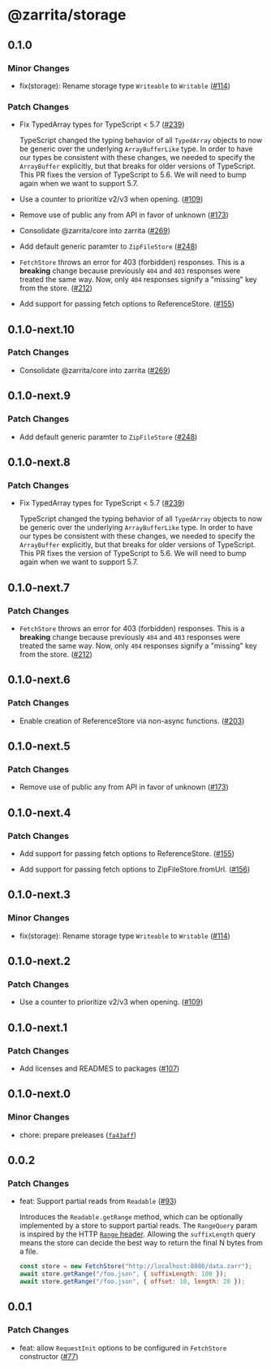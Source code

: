 # @zarrita/storage

## 0.1.0

### Minor Changes

- fix(storage): Rename storage type `Writeable` to `Writable` ([#114](https://github.com/manzt/zarrita.js/pull/114))

### Patch Changes

- Fix TypedArray types for TypeScript < 5.7 ([#239](https://github.com/manzt/zarrita.js/pull/239))

  TypeScript changed the typing behavior of all `TypedArray` objects to now be generic over the underlying `ArrayBufferLike` type. In order to have our types be consistent with these changes, we needed to specify the `ArrayBuffer` explicitly, but that breaks for older versions of TypeScript. This PR fixes the version of TypeScript to 5.6. We will need to bump again when we want to support 5.7.

- Use a counter to prioritize v2/v3 when opening. ([#109](https://github.com/manzt/zarrita.js/pull/109))

- Remove use of public any from API in favor of unknown ([#173](https://github.com/manzt/zarrita.js/pull/173))

- Consolidate @zarrita/core into zarrita ([#269](https://github.com/manzt/zarrita.js/pull/269))

- Add default generic paramter to `ZipFileStore` ([#248](https://github.com/manzt/zarrita.js/pull/248))

- `FetchStore` throws an error for 403 (forbidden) responses. This is a **breaking** change because previously `404` and `403` responses were treated the same way. Now, only `404` responses signify a "missing" key from the store. ([#212](https://github.com/manzt/zarrita.js/pull/212))

- Add support for passing fetch options to ReferenceStore. ([#155](https://github.com/manzt/zarrita.js/pull/155))

## 0.1.0-next.10

### Patch Changes

- Consolidate @zarrita/core into zarrita ([#269](https://github.com/manzt/zarrita.js/pull/269))

## 0.1.0-next.9

### Patch Changes

- Add default generic paramter to `ZipFileStore` ([#248](https://github.com/manzt/zarrita.js/pull/248))

## 0.1.0-next.8

### Patch Changes

- Fix TypedArray types for TypeScript < 5.7 ([#239](https://github.com/manzt/zarrita.js/pull/239))

  TypeScript changed the typing behavior of all `TypedArray` objects to now be generic over the underlying `ArrayBufferLike` type. In order to have our types be consistent with these changes, we needed to specify the `ArrayBuffer` explicitly, but that breaks for older versions of TypeScript. This PR fixes the version of TypeScript to 5.6. We will need to bump again when we want to support 5.7.

## 0.1.0-next.7

### Patch Changes

- `FetchStore` throws an error for 403 (forbidden) responses. This is a **breaking** change because previously `404` and `403` responses were treated the same way. Now, only `404` responses signify a "missing" key from the store. ([#212](https://github.com/manzt/zarrita.js/pull/212))

## 0.1.0-next.6

### Patch Changes

- Enable creation of ReferenceStore via non-async functions. ([#203](https://github.com/manzt/zarrita.js/pull/203))

## 0.1.0-next.5

### Patch Changes

- Remove use of public any from API in favor of unknown ([#173](https://github.com/manzt/zarrita.js/pull/173))

## 0.1.0-next.4

### Patch Changes

- Add support for passing fetch options to ReferenceStore. ([#155](https://github.com/manzt/zarrita.js/pull/155))

- Add support for passing fetch options to ZipFileStore.fromUrl. ([#156](https://github.com/manzt/zarrita.js/pull/156))

## 0.1.0-next.3

### Minor Changes

- fix(storage): Rename storage type `Writeable` to `Writable` ([#114](https://github.com/manzt/zarrita.js/pull/114))

## 0.1.0-next.2

### Patch Changes

- Use a counter to prioritize v2/v3 when opening. ([#109](https://github.com/manzt/zarrita.js/pull/109))

## 0.1.0-next.1

### Patch Changes

- Add licenses and READMES to packages ([#107](https://github.com/manzt/zarrita.js/pull/107))

## 0.1.0-next.0

### Minor Changes

- chore: prepare preleases ([`fa43aff`](https://github.com/manzt/zarrita.js/commit/fa43aff50e65ef4b05b9d67d56de2d1b9c5104a5))

## 0.0.2

### Patch Changes

- feat: Support partial reads from `Readable` ([#93](https://github.com/manzt/zarrita.js/pull/93))

  Introduces the `Readable.getRange` method, which can be optionally implemented by a store to support partial reads.
  The `RangeQuery` param is inspired by the HTTP [`Range` header](https://developer.mozilla.org/en-US/docs/Web/HTTP/Headers/Range).
  Allowing the `suffixLength` query means the store can decide the best way to return the final N bytes from a file.

  ```javascript
  const store = new FetchStore("http://localhost:8080/data.zarr");
  await store.getRange("/foo.json", { suffixLength: 100 });
  await store.getRange("/foo.json", { offset: 10, length: 20 });
  ```

## 0.0.1

### Patch Changes

- feat: allow `RequestInit` options to be configured in `FetchStore` constructor ([#77](https://github.com/manzt/zarrita.js/pull/77))
